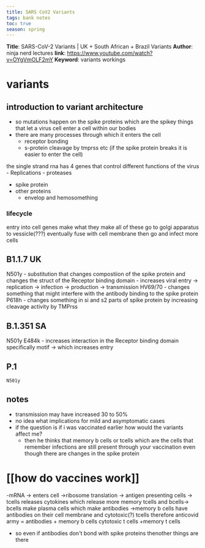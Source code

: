 ```yaml
---
title: SARS CoV2 Variants
tags: bank notes
toc: true
season: spring
---
```

**Title**: SARS-CoV-2 Variants | UK + South African + Brazil Variants
**Author**: ninja nerd lectures
**link**: https://www.youtube.com/watch?v=OYgVmOLF2mY
**Keyword**: variants workings

# variants
## introduction to variant architecture
-  so mutations happen on the spike proteins which are the spikey things that let a virus cell enter a cell within our bodies
- there are many processes through which it enters the cell
	- receptor bonding
	- s-protein cleavage by tmprss etc (if the spike protein breaks it is easier to enter the cell)

the single strand rna has 4 genes that control different functions of the virus
	-  Replications
	- proteases		
 - spike protein
 - other proteins
	 - envelop and hemosomething  
### lifecycle
entry into cell
genes make what they make
all of these go to golgi apparatus to vessicle(???)
eventually fuse with cell membrane then 
go and infect more cells


## B1.1.7 UK
N501y - substitution that changes compostiion of the spike protein and changes the struct of the Receptor binding domain
					- increases viral entry -> replication -> infection -> production -> transmission
HV69/70 - changes something that might interfere with the antibody binding to the spike protein
P618h - changes something in si and s2 parts of spike protein by increasing cleavage activity by TMPrss

## B.1.351 SA
N501y
E484k - increases interaction in the Receptor binding domain specifically motif -> which increases entry

## P.1
	N501y
	
## notes
- transmission may have increased 30 to 50%
- no idea what implications for mild and asymptomatic cases
- if the question is if i was vaccinated earlier how would the variants affect me?
	- then he thinks that memory b cells or tcells which are the cells that remember infections are still present through your vaccination even though there are changes in the spike protein

# [[how do vaccines work]]
-mRNA -> enters cell ->ribosome translation -> antigen presenting cells -> tcells releases cytokines which release more memory tcells and bcells-> bcells make plasma cells which make antibodies ->memory b cells have antibodies on their cell membrane and cytotoxic(?) tcells
therefore anticovid army = antibodies + memory b cells
cytotoxic t cells +memory t cells
- so even if antibodies don't bond with spike proteins thenother things are there

